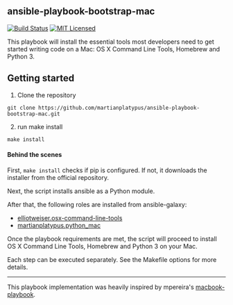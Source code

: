 ansible-playbook-bootstrap-mac
------------------------------
[![Build Status][badge-travis]][link-travis]
[![MIT Licensed][badge-license]][link-license]

This playbook will install the essential tools most developers need to get started writing code on a Mac: OS X Command Line Tools, Homebrew and Python 3.

Getting started
------------

1. Clone the repository
```
git clone https://github.com/martianplatypus/ansible-playbook-bootstrap-mac.git
```
2. run make install
```
make install
```

#### Behind the scenes
First, `make install` checks if pip is configured. If not, it downloads the installer from the official repository.

Next, the script installs ansible as a Python module.

After that, the following roles are installed from ansible-galaxy:
* [elliotweiser.osx-command-line-tools][link-galaxy-clt]
* [martianplatypus.python_mac][link-galaxy-python3]

Once the playbook requirements are met, the script will proceed to install OS X Command Line Tools, Homebrew and Python 3 on your Mac.

Each step can be executed separately. See the Makefile options for more details.
___
This playbook implementation was heavily inspired by mpereira's [macbook-playbook][link-mpereira-macbook-playbook].

 [badge-license]: https://img.shields.io/github/license/martianplatypus/ansible-playbook-bootstrap-mac
 [badge-travis]: https://img.shields.io/travis/com/martianplatypus/ansible-playbook-bootstrap-mac
 [link-mpereira-macbook-playbook]: [https://github.com/mpereira/macbook-playbook]
 [link-galaxy-clt]: https://galaxy.ansible.com/elliotweiser/osx-command-line-tools
 [link-galaxy-python3]: https://galaxy.ansible.com/martianplatypus/python_mac
 [link-license]: https://github.com/martianplatypus/ansible-playbook-bootstrap-mac/blob/master/LICENSE
 [link-travis]: https://travis-ci.com/github/martianplatypus/ansible-playbook-bootstrap-mac/
